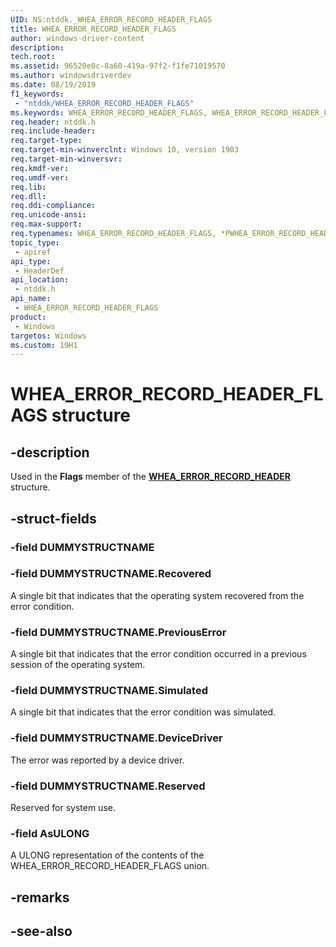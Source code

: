 ```yaml
---
UID: NS:ntddk._WHEA_ERROR_RECORD_HEADER_FLAGS
title: WHEA_ERROR_RECORD_HEADER_FLAGS
author: windows-driver-content
description: 
tech.root:
ms.assetid: 96520e0c-8a60-419a-97f2-f1fe71019570
ms.author: windowsdriverdev
ms.date: 08/19/2019
f1_keywords:
 - "ntddk/WHEA_ERROR_RECORD_HEADER_FLAGS"
ms.keywords: WHEA_ERROR_RECORD_HEADER_FLAGS, WHEA_ERROR_RECORD_HEADER_FLAGS, *PWHEA_ERROR_RECORD_HEADER_FLAGS, 
req.header: ntddk.h
req.include-header:
req.target-type:
req.target-min-winverclnt: Windows 10, version 1903
req.target-min-winversvr:
req.kmdf-ver:
req.umdf-ver:
req.lib:
req.dll:
req.ddi-compliance:
req.unicode-ansi:
req.max-support:
req.typenames: WHEA_ERROR_RECORD_HEADER_FLAGS, *PWHEA_ERROR_RECORD_HEADER_FLAGS
topic_type: 
 - apiref
api_type: 
 - HeaderDef
api_location: 
 - ntddk.h
api_name: 
 - WHEA_ERROR_RECORD_HEADER_FLAGS
product: 
 - Windows
targetos: Windows
ms.custom: 19H1
---
```


# WHEA_ERROR_RECORD_HEADER_FLAGS structure

## -description

Used in the **Flags** member of the [**WHEA_ERROR_RECORD_HEADER**](ns-ntddk-_whea_error_record_header.md) structure.

## -struct-fields

### -field DUMMYSTRUCTNAME
 
### -field DUMMYSTRUCTNAME.Recovered

A single bit that indicates that the operating system recovered from the error condition.

 
### -field DUMMYSTRUCTNAME.PreviousError

A single bit that indicates that the error condition occurred in a previous session of the operating system.

### -field DUMMYSTRUCTNAME.Simulated

A single bit that indicates that the error condition was simulated.

### -field DUMMYSTRUCTNAME.DeviceDriver

The error was reported by a device driver.

### -field DUMMYSTRUCTNAME.Reserved

Reserved for system use.

### -field AsULONG

A ULONG representation of the contents of the WHEA_ERROR_RECORD_HEADER_FLAGS union.
 

## -remarks

## -see-also
